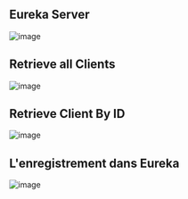 ## Eureka Server 

![image](https://github.com/user-attachments/assets/c99b663e-5126-4f4c-9d1e-3d00672679ff)

## Retrieve all Clients

![image](https://github.com/user-attachments/assets/62897dd1-ba8f-433f-879d-9c9257644b3d)

## Retrieve Client By ID

![image](https://github.com/user-attachments/assets/53056071-15ed-4d03-8479-4377a0f79fb0)

## L'enregistrement dans Eureka

![image](https://github.com/user-attachments/assets/d731c2b0-e8fd-486d-bf29-c760422eefb6)

